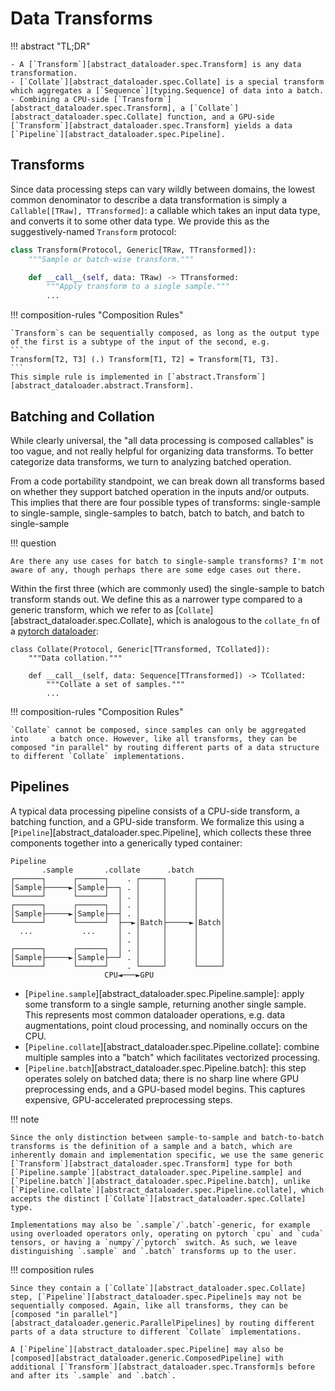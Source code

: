 # Data Transforms

!!! abstract "TL;DR"

    - A [`Transform`][abstract_dataloader.spec.Transform] is any data transformation.
    - [`Collate`][abstract_dataloader.spec.Collate] is a special transform which aggregates a [`Sequence`][typing.Sequence] of data into a batch.
    - Combining a CPU-side [`Transform`][abstract_dataloader.spec.Transform], a [`Collate`][abstract_dataloader.spec.Collate] function, and a GPU-side [`Transform`][abstract_dataloader.spec.Transform] yields a data [`Pipeline`][abstract_dataloader.spec.Pipeline].

## Transforms

Since data processing steps can vary wildly between domains, the lowest common denominator to describe a data transformation is simply a `Callable[[TRaw], TTransformed]`: a callable which takes an input data type, and converts it to some other data type. We provide this as the suggestively-named `Transform` protocol:

```python
class Transform(Protocol, Generic[TRaw, TTransformed]):
    """Sample or batch-wise transform."""

    def __call__(self, data: TRaw) -> TTransformed:
        """Apply transform to a single sample."""
        ...
```

!!! composition-rules "Composition Rules"

    `Transform`s can be sequentially composed, as long as the output type of the first is a subtype of the input of the second, e.g.
    ```
    Transform[T2, T3] (.) Transform[T1, T2] = Transform[T1, T3].
    ```
    This simple rule is implemented in [`abstract.Transform`][abstract_dataloader.abstract.Transform].

## Batching and Collation

While clearly universal, the "all data processing is composed callables" is too vague, and not really helpful for organizing data transforms. To better categorize data transforms, we turn to analyzing batched operation.

From a code portability standpoint, we can break down all transforms based on whether they support batched operation in the inputs and/or outputs. This implies that there are four possible types of transforms: single-sample to single-sample, single-samples to batch, batch to batch, and batch to single-sample

!!! question

    Are there any use cases for batch to single-sample transforms? I'm not aware of any, though perhaps there are some edge cases out there.

Within the first three (which are commonly used) the single-sample to batch transform stands out. We define this as a narrower type compared to a generic transform, which we refer to as [`Collate`][abstract_dataloader.spec.Collate], which is analogous to the `collate_fn` of a [pytorch dataloader](https://pytorch.org/docs/stable/data.html):

```
class Collate(Protocol, Generic[TTransformed, TCollated]):
    """Data collation."""

    def __call__(self, data: Sequence[TTransformed]) -> TCollated:
        """Collate a set of samples."""
        ...
```

!!! composition-rules "Composition Rules"

    `Collate` cannot be composed, since samples can only be aggregated into     a batch once. However, like all transforms, they can be composed "in parallel" by routing different parts of a data structure to different `Collate` implementations.

## Pipelines

A typical data processing pipeline consists of a CPU-side transform, a batching function, and a GPU-side transform. We formalize this using a [`Pipeline`][abstract_dataloader.spec.Pipeline], which collects these three components together into a generically typed container:

``` 
Pipeline
       .sample       .collate      .batch
┌──────┐      ┌──────┐    . ┌─────┐      ┌─────┐
│Sample├─────►│Sample├──┐ . │     │      │     │
└──────┘      └──────┘  │ . │     │      │     │
┌──────┐      ┌──────┐  │ . │     │      │     │
│Sample├─────►│Sample├──┤ . │     │      │     │
└──────┘      └──────┘  ├──►│Batch├─────►│Batch│
  ...           ...     │ . │     │      │     │
                        │ . │     │      │     │
┌──────┐      ┌──────┐  │ . │     │      │     │
│Sample├─────►│Sample├──┘ . │     │      │     │
└──────┘      └──────┘    . └─────┘      └─────┘
                     CPU◄───►GPU
```

- [`Pipeline.sample`][abstract_dataloader.spec.Pipeline.sample]: apply some transform to a single sample, returning another single sample. This represents most common dataloader operations, e.g. data augmentations, point cloud processing, and nominally occurs on the CPU.
- [`Pipeline.collate`][abstract_dataloader.spec.Pipeline.collate]: combine multiple samples into a "batch" which facilitates vectorized processing.
- [`Pipeline.batch`][abstract_dataloader.spec.Pipeline.batch]: this step operates solely on batched data; there is no sharp line where GPU preprocessing ends, and a GPU-based model begins. This captures expensive, GPU-accelerated preprocessing steps.

!!! note

    Since the only distinction between sample-to-sample and batch-to-batch transforms is the definition of a sample and a batch, which are inherently domain and implementation specific, we use the same generic [`Transform`][abstract_dataloader.spec.Transform] type for both [`Pipeline.sample`][abstract_dataloader.spec.Pipeline.sample] and [`Pipeline.batch`][abstract_dataloader.spec.Pipeline.batch], unlike [`Pipeline.collate`][abstract_dataloader.spec.Pipeline.collate], which accepts the distinct [`Collate`][abstract_dataloader.spec.Collate] type.
    
    Implementations may also be `.sample`/`.batch`-generic, for example using overloaded operators only, operating on pytorch `cpu` and `cuda` tensors, or having a `numpy`/`pytorch` switch. As such, we leave distinguishing `.sample` and `.batch` transforms up to the user.

!!! composition rules

    Since they contain a [`Collate`][abstract_dataloader.spec.Collate] step, [`Pipeline`][abstract_dataloader.spec.Pipeline]s may not be sequentially composed. Again, like all transforms, they can be [composed "in parallel"][abstract_dataloader.generic.ParallelPipelines] by routing different parts of a data structure to different `Collate` implementations.

    A [`Pipeline`][abstract_dataloader.spec.Pipeline] may also be [composed][abstract_dataloader.generic.ComposedPipeline] with additional [`Transform`][abstract_dataloader.spec.Transform]s before and after its `.sample` and `.batch`.
